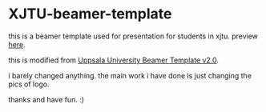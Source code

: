 # XJTU-beamer-template

this is a beamer template used for presentation for students in xjtu. preview [here](http://www.kingsiong.top/wp-content/uploads/2024/06/slide.pdf).

this is modified from [Uppsala University Beamer Template v2.0](https://www.overleaf.com/latex/templates/uppsala-university-beamer-template-v2-dot-0/sjbwbmzvpbbf). 

i barely changed anything. the main work i have done is just changing the pics of logo.

thanks and have fun. :)

